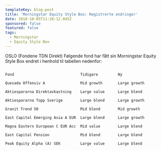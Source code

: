 ```yaml
---
templateKey: blog-post
title: 'Morningstar Equity Style Box: Registrerte endringer'
date: 2018-10-05T11:26:12.045Z
sponsored: false
featured: false
tags:
  - Morningstar
  - Equity Style Box
---
```

OSLO (Fondene TDN Direkt) Følgende fond har fått sin Morningstar Equity Style Box endret i henhold til tabellen nedenfor:

```

Fond                              Tidigare         Ny          

Quesada Offensiv A                Mid growth       Large growth

Aktiespararna Direktavkastning    Large value      Large blend 

Aktiespararna Topp Sverige        Large blend      Large growth

Granit Trend 50                   Mid blend        Mid growth  

East Capital Emerging Asia A EUR  Large blend      Large growth

Magna Eastern European C EUR Acc  Mid value        Large blend 

East Capital Pension              Mid blend        Large blend 

Peak Equity Alpha (A) SEK         Large value      Large blend
```
